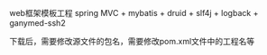 web框架模板工程
spring MVC + mybatis + druid + slf4j + logback + ganymed-ssh2

下载后，需要修改源文件的包名，需要修改pom.xml文件中的工程名等
